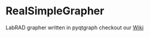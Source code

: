 # RealSimpleGrapher

LabRAD grapher written in pyqtgraph
checkout our [Wiki](https://github.com/HaeffnerLab/RealSimpleGrapher/wiki)
